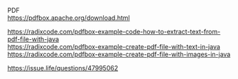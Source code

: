 
PDF</br>
https://pdfbox.apache.org/download.html


https://radixcode.com/pdfbox-example-code-how-to-extract-text-from-pdf-file-with-java
</br>
https://radixcode.com/pdfbox-example-create-pdf-file-with-text-in-java
</br>
https://radixcode.com/pdfbox-example-create-pdf-file-with-images-in-java

https://issue.life/questions/47995062
